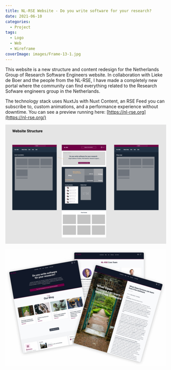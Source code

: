 ```yaml
---
title: NL-RSE Website - Do you write software for your research?
date: 2021-06-10
categories:
  - Project
tags:
  - Logo
  - Web
  - Wireframe
coverImage: images/Frame-13-1.jpg
---
```


This website is a new structure and content redesign for the Netherlands Group of Research Software Engineers website. In collaboration with Lieke de Boer and the people from the NL-RSE, I have made a completely new portal where the community can find everything related to the Research Sofware engineers group in the Netherlands. 

The technology stack uses NuxtJs with Nuxt Content, an RSE Feed you can subscribe to, custom animations, and a performance experience without downtime. You can see a preview running here: [https://nl-rse.org](https://nl-rse.org/)

![](./images/128982099-107fe765-f4cb-44a7-8453-1aef886b34cb.png)

![software research](./images/128981011-dd636ae0-ca7d-4759-96e5-96ca79809cf6.jpg)
